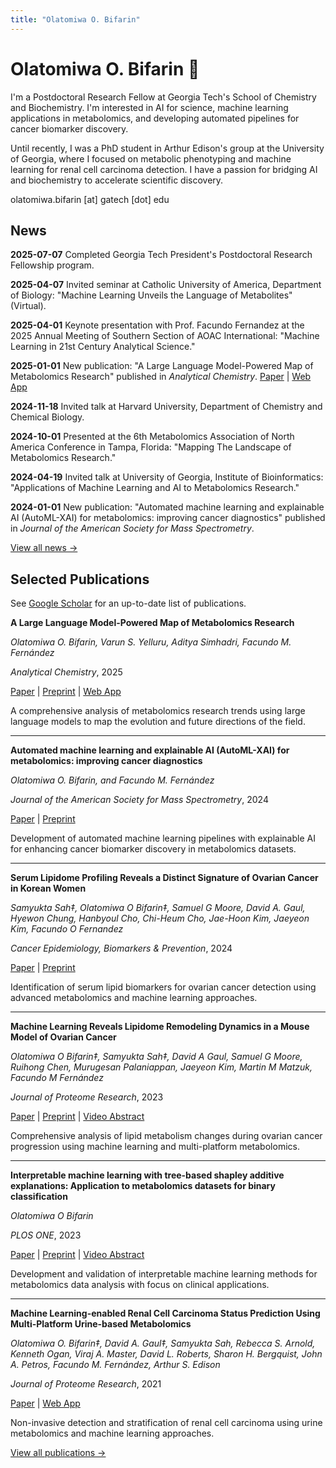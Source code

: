 ```yaml
---
title: "Olatomiwa O. Bifarin"
---
```


# Olatomiwa O. Bifarin 🧬

I'm a Postdoctoral Research Fellow at Georgia Tech's School of Chemistry and Biochemistry. I'm interested in AI for science, machine learning applications in metabolomics, and developing automated pipelines for cancer biomarker discovery.

Until recently, I was a PhD student in Arthur Edison's group at the University of Georgia, where I focused on metabolic phenotyping and machine learning for renal cell carcinoma detection. I have a passion for bridging AI and biochemistry to accelerate scientific discovery.

olatomiwa.bifarin [at] gatech [dot] edu

## News

**2025-07-07** Completed Georgia Tech President's Postdoctoral Research Fellowship program.

**2025-04-07** Invited seminar at Catholic University of America, Department of Biology: "Machine Learning Unveils the Language of Metabolites" (Virtual).

**2025-04-01** Keynote presentation with Prof. Facundo Fernandez at the 2025 Annual Meeting of Southern Section of AOAC International: "Machine Learning in 21st Century Analytical Science."

**2025-01-01** New publication: "A Large Language Model-Powered Map of Metabolomics Research" published in *Analytical Chemistry*. [Paper](link) | [Web App](link)

**2024-11-18** Invited talk at Harvard University, Department of Chemistry and Chemical Biology.

**2024-10-01** Presented at the 6th Metabolomics Association of North America Conference in Tampa, Florida: "Mapping The Landscape of Metabolomics Research."

**2024-04-19** Invited talk at University of Georgia, Institute of Bioinformatics: "Applications of Machine Learning and AI to Metabolomics Research."

**2024-01-01** New publication: "Automated machine learning and explainable AI (AutoML-XAI) for metabolomics: improving cancer diagnostics" published in *Journal of the American Society for Mass Spectrometry*.

[View all news →](/news/)

## Selected Publications

See [Google Scholar](https://scholar.google.com/citations?user=YOUR_SCHOLAR_ID) for an up-to-date list of publications.

**A Large Language Model-Powered Map of Metabolomics Research**

*Olatomiwa O. Bifarin, Varun S. Yelluru, Aditya Simhadri, Facundo M. Fernández*

*Analytical Chemistry*, 2025

[Paper](link) | [Preprint](link) | [Web App](link)

A comprehensive analysis of metabolomics research trends using large language models to map the evolution and future directions of the field.

---

**Automated machine learning and explainable AI (AutoML-XAI) for metabolomics: improving cancer diagnostics**

*Olatomiwa O. Bifarin, and Facundo M. Fernández*

*Journal of the American Society for Mass Spectrometry*, 2024

[Paper](link) | [Preprint](link)

Development of automated machine learning pipelines with explainable AI for enhancing cancer biomarker discovery in metabolomics datasets.

---

**Serum Lipidome Profiling Reveals a Distinct Signature of Ovarian Cancer in Korean Women**

*Samyukta Sah‡, Olatomiwa O Bifarin‡, Samuel G Moore, David A. Gaul, Hyewon Chung, Hanbyoul Cho, Chi-Heum Cho, Jae-Hoon Kim, Jaeyeon Kim, Facundo O Fernandez*

*Cancer Epidemiology, Biomarkers & Prevention*, 2024

[Paper](link) | [Preprint](link)

Identification of serum lipid biomarkers for ovarian cancer detection using advanced metabolomics and machine learning approaches.

---

**Machine Learning Reveals Lipidome Remodeling Dynamics in a Mouse Model of Ovarian Cancer**

*Olatomiwa O Bifarin‡, Samyukta Sah‡, David A Gaul, Samuel G Moore, Ruihong Chen, Murugesan Palaniappan, Jaeyeon Kim, Martin M Matzuk, Facundo M Fernández*

*Journal of Proteome Research*, 2023

[Paper](link) | [Preprint](link) | [Video Abstract](link)

Comprehensive analysis of lipid metabolism changes during ovarian cancer progression using machine learning and multi-platform metabolomics.

---

**Interpretable machine learning with tree-based shapley additive explanations: Application to metabolomics datasets for binary classification**

*Olatomiwa O Bifarin*

*PLOS ONE*, 2023

[Paper](link) | [Preprint](link) | [Video Abstract](link)

Development and validation of interpretable machine learning methods for metabolomics data analysis with focus on clinical applications.

---

**Machine Learning-enabled Renal Cell Carcinoma Status Prediction Using Multi-Platform Urine-based Metabolomics**

*Olatomiwa O. Bifarin‡, David A. Gaul‡, Samyukta Sah, Rebecca S. Arnold, Kenneth Ogan, Viraj A. Master, David L. Roberts, Sharon H. Bergquist, John A. Petros, Facundo M. Fernández, Arthur S. Edison*

*Journal of Proteome Research*, 2021

[Paper](link) | [Web App](link)

Non-invasive detection and stratification of renal cell carcinoma using urine metabolomics and machine learning approaches.

[View all publications →](/publications/)
